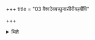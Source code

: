 +++
title = "03 वैश्वदेववच्छुनासीरीयहवींषि"

+++

<details><summary>थिते</summary>

वैश्वदेववच्छुनासीरीयहवींषि ३
</details>
